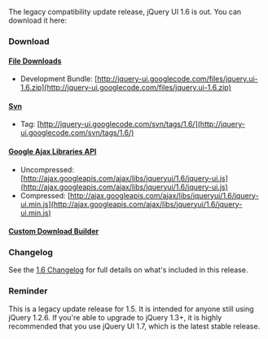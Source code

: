 The legacy compatibility update release, jQuery UI 1.6 is out. You can
download it here:

### Download

#### [File Downloads](http://code.google.com/p/jquery-ui/downloads/list)

-   Development Bundle:
    [http://jquery-ui.googlecode.com/files/jquery.ui-1.6.zip](http://jquery-ui.googlecode.com/files/jquery.ui-1.6.zip)

#### [Svn](http://code.google.com/p/jquery-ui/source/checkout)

-   Tag:
    [http://jquery-ui.googlecode.com/svn/tags/1.6/](http://jquery-ui.googlecode.com/svn/tags/1.6/)

#### [Google Ajax Libraries API](http://code.google.com/apis/ajaxlibs/documentation/index.html#jqueryUI)

-   Uncompressed:
    [http://ajax.googleapis.com/ajax/libs/jqueryui/1.6/jquery-ui.js](http://ajax.googleapis.com/ajax/libs/jqueryui/1.6/jquery-ui.js)
-   Compressed:
    [http://ajax.googleapis.com/ajax/libs/jqueryui/1.6/jquery-ui.min.js](http://ajax.googleapis.com/ajax/libs/jqueryui/1.6/jquery-ui.min.js)

#### [Custom Download Builder](http://jqueryui.com/download)

### Changelog

See the [1.6 Changelog](http://jqueryui.com/docs/Changelog/1.6) for full
details on what's included in this release.

### Reminder

This is a legacy update release for 1.5. It is intended for anyone still
using jQuery 1.2.6. If you're able to upgrade to jQuery 1.3+, it is
highly recommended that you use jQuery UI 1.7, which is the latest
stable release.
